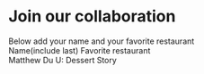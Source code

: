 # Join our collaboration
Below add your name and your favorite restaurant
<br>
Name(include last)  Favorite restaurant<br>
Matthew Du 	    U: Dessert Story<br>